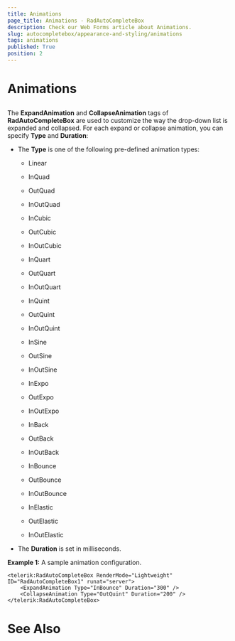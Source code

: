 ```yaml
---
title: Animations
page_title: Animations - RadAutoCompleteBox
description: Check our Web Forms article about Animations.
slug: autocompletebox/appearance-and-styling/animations
tags: animations
published: True
position: 2
---
```


# Animations



## 

The **ExpandAnimation** and **CollapseAnimation** tags of **RadAutoCompleteBox** are used to customize the way the drop-down list is expanded and collapsed. For each expand or collapse animation, you can specify **Type** and **Duration**:

* The **Type** is one of the following pre-defined animation types:

	* Linear

	* InQuad

	* OutQuad

	* InOutQuad

	* InCubic

	* OutCubic

	* InOutCubic

	* InQuart

	* OutQuart

	* InOutQuart

	* InQuint

	* OutQuint

	* InOutQuint

	* InSine

	* OutSine

	* InOutSine

	* InExpo

	* OutExpo

	* InOutExpo

	* InBack

	* OutBack

	* InOutBack

	* InBounce

	* OutBounce

	* InOutBounce

	* InElastic

	* OutElastic

	* InOutElastic

* The **Duration** is set in milliseconds.

**Example 1:** A sample animation configuration.

````ASPNET
<telerik:RadAutoCompleteBox RenderMode="Lightweight" ID="RadAutoCompleteBox1" runat="server">
    <ExpandAnimation Type="InBounce" Duration="300" />
    <CollapseAnimation Type="OutQuint" Duration="200" />
</telerik:RadAutoCompleteBox>
````



# See Also
